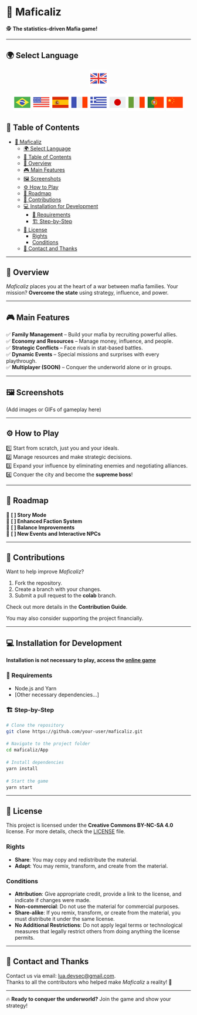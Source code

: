 # 🎩 Maficaliz

🕵️ **The statistics-driven Mafia game!**

---

## 🌍 Select Language

<div align="center"> 

[![English](./flag-icons/flag-great-britain-48.png)](./README.gb.md)

[![Portuguese](./flag-icons/flag-brazil-48.png)](../../README.md) [![English](./flag-icons/flag-usa-48.png)](./README.en.md) [![Español](./flag-icons/flag-spain-flag-48.png)](./README.es.md) [![Français](./flag-icons/flag-france-48.png)](./README.fr.md) [![Ελληνικά](./flag-icons/flag-greece-48.png)](./README.gr.md) [![日本語](./flag-icons/flag-japan-48.png)](./README.jp.md) [![Italiano](./flag-icons/flag-italy-48.png)](./README.it.md) [![Português (Portugal)](./flag-icons/flag-portugal-48.png)](./README.pt.md) [![中文](./flag-icons/flag-china-48.png)](./README.ch.md)

</div>

## 📑 Table of Contents  

- [🎩 Maficaliz](#-maficaliz)
  - [🌍 Select Language](#-select-language)
  - [📑 Table of Contents](#-table-of-contents)
  - [📖 Overview](#-overview)
  - [🎮 Main Features](#-main-features)
  - [🖼️ Screenshots](#️-screenshots)
  - [⚙️ How to Play](#️-how-to-play)
  - [🚀 Roadmap](#-roadmap)
  - [🤝 Contributions](#-contributions)
  - [💻 Installation for Development](#-installation-for-development)
    - [🔧 Requirements](#-requirements)
    - [🏗️ Step-by-Step](#️-step-by-step)
  - [📜 License](#-license)
    - [Rights](#rights)
    - [Conditions](#conditions)
  - [💌 Contact and Thanks](#-contact-and-thanks)

---

## 📖 Overview  

*Maficaliz* places you at the heart of a war between mafia families. Your mission? **Overcome the state** using strategy, influence, and power.

---

## 🎮 Main Features  

✅ **Family Management** – Build your mafia by recruiting powerful allies.  
✅ **Economy and Resources** – Manage money, influence, and people.  
✅ **Strategic Conflicts** – Face rivals in stat-based battles.  
✅ **Dynamic Events** – Special missions and surprises with every playthrough.  
✅ **Multiplayer (SOON)** – Conquer the underworld alone or in groups.  

---

## 🖼️ Screenshots  

(Add images or GIFs of gameplay here)

---

## ⚙️ How to Play  

1️⃣ Start from scratch, just you and your ideals.  
2️⃣ Manage resources and make strategic decisions.  
3️⃣ Expand your influence by eliminating enemies and negotiating alliances.  
4️⃣ Conquer the city and become the **supreme boss**!

---

## 🚀 Roadmap  

🔹 **[ ] Story Mode**  
🔹 **[ ] Enhanced Faction System**  
🔹 **[ ] Balance Improvements**  
🔹 **[ ] New Events and Interactive NPCs**  

---

## 🤝 Contributions  

Want to help improve *Maficaliz*?

1. Fork the repository.  
2. Create a branch with your changes.  
3. Submit a pull request to the **colab** branch.  

Check out more details in the **Contribution Guide**.

You may also consider supporting the project financially.

---

## 💻 Installation for Development  

**Installation is not necessary to play, access the [online game](https://maficaliz.github.io/Maficaliz)**

### 🔧 Requirements  

- Node.js and Yarn  
- [Other necessary dependencies...]  

### 🏗️ Step-by-Step  

```bash
# Clone the repository
git clone https://github.com/your-user/maficaliz.git  

# Navigate to the project folder
cd maficaliz/App

# Install dependencies
yarn install  

# Start the game
yarn start  
```

---

## 📜 License

This project is licensed under the **Creative Commons BY-NC-SA 4.0** license. For more details, check the [LICENSE](../../LICENSE) file.

### Rights  

- **Share**: You may copy and redistribute the material.  
- **Adapt**: You may remix, transform, and create from the material.

### Conditions  

- **Attribution**: Give appropriate credit, provide a link to the license, and indicate if changes were made.  
- **Non-commercial**: Do not use the material for commercial purposes.  
- **Share-alike**: If you remix, transform, or create from the material, you must distribute it under the same license.  
- **No Additional Restrictions**: Do not apply legal terms or technological measures that legally restrict others from doing anything the license permits.

---

## 💌 Contact and Thanks  

Contact us via email: [lua.devsec@gmail.com](mailto:lua.devsec@gmail.com).  
Thanks to all the contributors who helped make *Maficaliz* a reality! 🎉

---

🔥 **Ready to conquer the underworld?** Join the game and show your strategy!
